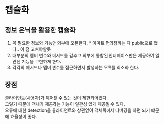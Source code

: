캡슐화
=================
정보 은닉을 활용한 캡슐화
-------------------
1. 꼭 필요한 정보와 기능만 외부에 오픈한다. * 이마트 편의점꺼는 다 public으로 했다.. 이 점 고쳐야할듯
2. 대부분의 멤버 변수와 메서드를 감추고 외부에 통합된 인터페이스만은 제공하여 일관된 기능을 구현하게 한다.
3. 각각의 메서드나 멤버 변수를 접근하면서 발생하는 오류를 최소화 한다.

장점
--------------
클라이언트(사용자)가 제어할 수 있는 것이 제한되어있다.  
그렇기 때문에 객체가 제공하는 기능이 일관성 있게 제공될 수 있다.  
오류에 대한 detection을 클라이언트와 상관없이 객체쪽에서 디버깅을 하면 되기 떄문에 효율성이 좋다.  
